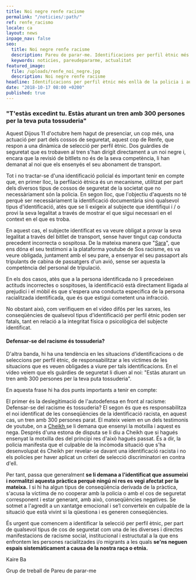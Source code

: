 ```yaml
---
title: Noi negre renfe racisme
permalink: "/noticies/:path/"
ref: renfe_racismo
locale: ca
layout: news
inpage_nav: false
seo:
  title: Noi negre renfe racisme
  description: Pareu de parar-me. Identificacions per perfil ètnic més enllà de la policia i autodefensa deslegitimada.
  keywords: noticies, pareudepararme, actualitat
featured_image:
  file: /uploads/renfe_noi_negre.jpg
  description: Noi negre renfe racisme
headline: Identificacions per perfil ètnic més enllà de la policia i autodefensa deslegitimada
date: "2018-10-17 08:00 +0200"
published: true
---
```

### "T'estàs excedint tu. Estàs aturant un tren amb 300 persones per la teva puta tossuderia"

Aquest Dijous 11 d'octubre hem hagut de presenciar, un cop més, una actuació per part dels cossos de seguretat, aquest cop de Renfe, que respon a una dinàmica de selecció per perfil ètnic. Dos guàrdies de seguretat que es trobaven al tren s'han dirigit directament a un noi negre i, encara que la revisió de bitllets no és de la seva competència, li han demanat al noi que els ensenyés el seu abonament de transport.

Tot i no tractar-se d'una identificació policial és important tenir en compte que, en primer lloc, la perfilació ètnica és un mecanisme, utilitzat per part dels diversos tipus de cossos de seguretat de la societat que no necessàriament són la policia. En segon lloc, que l'objectiu d'aquests no té perquè ser necessàriament la identificació documentària sinó qualsevol tipus d'identificació, atès que se li exigeix ​​al subjecte que identifiqui i / o provi la seva legalitat a través de mostrar el que sigui necessari en el context en el que es troba.

En aquest cas, el subjecte identificat es va veure obligat a provar la seva legalitat a través del bitllet de transport, sense haver tingut cap conducta precedent incorrecta o sospitosa. De la mateixa manera que "[Sara](https://www.pareudepararme.org/testimonis/si-nos-callamos-nadie-nos-va-a-tener-en-cuenta/)", que ens dóna el seu testimoni a la plataforma youtube de Sos racisme, es va veure obligada, juntament amb el seu pare, a ensenyar el seu passaport als tripulants de cabina de passatgers d'un avió, sense ser aquesta la competència del personal de tripulació.

En els dos casos, atès que a la persona identificada no li precedeixen actituds incorrectes o sospitoses, la identificació està directament lligada al prejudici i el mòbil és que s'espera una conducta específica de la persona racialitzada identificada, que és que estigui cometent una infracció.

No obstant això, com verifiquem en el vídeo difós per les xarxes, les conseqüències de qualsevol tipus d'identificació per perfil ètnic poden ser fatals, tant en relació a la integritat física o psicològica del subjecte identificat.

#### Defensar-se del racisme és tossuderia?

D'altra banda, hi ha una tendència en les situacions d'identificacions o de seleccions per perfil ètnic, de responsabilitzar a les víctimes de les situacions que es veuen obligades a viure per tals identificacions. En el vídeo veiem que els guàrdies de seguretat li diuen al noi: "Estàs aturant un tren amb 300 persones per la teva puta tossuderia".

En aquesta frase hi ha dos punts importants a tenir en compte:

El primer és la deslegitimació de l'autodefensa en front al racisme: Defensar-se del racisme és tossuderia? El segon és que es responsabilitza el noi identificat de les conseqüències de la identificació racista, en aquest cas, un tren amb 300 persones parat. El mateix veiem en un dels testimonis de youtube, on a [Cheikh ](https://www.pareudepararme.org/testimonis/ensenyam-la-motxilla/)se li demana que ensenyi la motxilla i aquest es nega. Després d'una estona de disputa se li diu a Cheikh que si hagués ensenyat la motxilla des del principi res d'això hagués passat. És a dir, la policia manifesta que el culpable de la incòmoda situació que s'ha desenvolupat és Cheikh per revelar-se davant una identificació racista i no els policies per haver aplicat un criteri de selecció discriminatori en contra d'ell.

Per tant, passa que generalment **se li demana a l'identificat que assumeixi i normalitzi aquesta pràctica perquè ningú ni res es vegi afectat per la mateixa.** I si hi ha algun tipus de conseqüència derivada de la pràctica, s'acusa la víctima de no cooperar amb la policia o amb el cos de seguretat corresponent i estar generant, amb això, conseqüències negatives. Se sotmet a l'agredit a un xantatge emocional i se’l converteix en culpable de la situació que està vivint si la qüestiona i es generen conseqüències.

És urgent que comencem a identificar la selecció per perfil ètnic, per part de qualsevol tipus de cos de seguretat com una de les diverses i directes manifestacions de racisme social, institucional i estructutal a la que ens enfrontem les persones racialitzades i/o migrants a les quals **se'ns neguen espais sistemàticament a causa de la nostra raça o etnia.**

Kaire Ba

Grup de treball de Pareu de parar-me